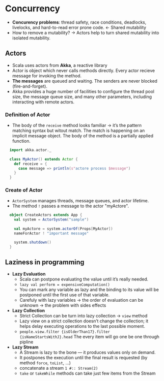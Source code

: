 Concurrency
=============

- **Concurency problems**: thread safety, race conditions, deadlocks, livelocks, and hard-to-read error prone code. <- Shared mutability
- How to remove a mutability? -> Actors help to turn shared mutability into isolated mutability.

## Actors
  - Scala uses actors from **Akka**, a reactive library
  - Actor is object which never calls methods directly. Every actor recieve message for invoking the method.
  - **The messages** are queued and waiting. The senders are never blocked (fire-and-forget).
  - Akka provides a huge number of facilities to configure the thread pool size, the message queue size, and many other parameters, including interacting with remote actors.
### Definition of Actor
  - The body of the `receive` method looks familiar -> it’s the pattern matching syntax but witout match. The match is happening on an implicit message object. The body of the method is a partially applied function.
```scala
  import akka.actor._
	
  class MyActor() extends Actor {	
    def receive = {	
      case message => println(s"actore process $message")
    }
  }
```
### Create of Actor
  - `ActorSystem` manages threads, message queues, and actor lifetime.
  - The method `!` passes a message to the actor "myActore".
```scala
  object CreateActors extends App {
    val system = ActorSystem("sample")
    
    val myActore = system.actorOf(Props[MyActor])  
    nameForActor ! "important message"

    system.shutdown() 	
  }
```

## Laziness in programming
- **Lazy Evaluation**
  - Scala can postpone evaluating the value until it’s really needed.
  - `lazy val perform = expensiveComputation()`
  - You can mark any variable as lazy and the binding to its value will be postponed until the first use of that variable.
  - Carefuly with lazy variables -> the order of evaluation can be unknown -> the problem with sides effects
- **Lazy Collection**
  - Strict Collection can be turn into lazy collection -> `view` method
  - Lazy view on a strict collection doesn’t change the collection; it helps delay executing operations to the last possible moment.
  - `people.view.filter {isOlderThan17}.filter {isNameStartsWithJ}.head` The every item will go one be one through pipline
- **Lazy Stream**
  - A Stream is lazy to the bone — it produces values only on demand.
  - It postpones the execution until the final result is requested (by method `force`, `toList`, ...)
  - concatenate a stream `1 #:: Stream(2)`
  - `take` or `takeWhile` methods can take just few items from the Stream
